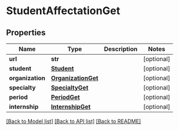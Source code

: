 # StudentAffectationGet

## Properties
Name | Type | Description | Notes
------------ | ------------- | ------------- | -------------
**url** | **str** |  | [optional] 
**student** | [**Student**](Student.md) |  | [optional] 
**organization** | [**OrganizationGet**](OrganizationGet.md) |  | [optional] 
**specialty** | [**SpecialtyGet**](SpecialtyGet.md) |  | [optional] 
**period** | [**PeriodGet**](PeriodGet.md) |  | [optional] 
**internship** | [**InternshipGet**](InternshipGet.md) |  | [optional] 

[[Back to Model list]](../README.md#documentation-for-models) [[Back to API list]](../README.md#documentation-for-api-endpoints) [[Back to README]](../README.md)


